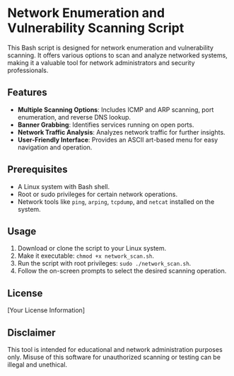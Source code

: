 
# Network Enumeration and Vulnerability Scanning Script

This Bash script is designed for network enumeration and vulnerability scanning. It offers various options to scan and analyze networked systems, making it a valuable tool for network administrators and security professionals.

## Features

- **Multiple Scanning Options**: Includes ICMP and ARP scanning, port enumeration, and reverse DNS lookup.
- **Banner Grabbing**: Identifies services running on open ports.
- **Network Traffic Analysis**: Analyzes network traffic for further insights.
- **User-Friendly Interface**: Provides an ASCII art-based menu for easy navigation and operation.

## Prerequisites

- A Linux system with Bash shell.
- Root or sudo privileges for certain network operations.
- Network tools like `ping`, `arping`, `tcpdump`, and `netcat` installed on the system.

## Usage

1. Download or clone the script to your Linux system.
2. Make it executable: `chmod +x network_scan.sh`.
3. Run the script with root privileges: `sudo ./network_scan.sh`.
4. Follow the on-screen prompts to select the desired scanning operation.

## License

[Your License Information]

## Disclaimer

This tool is intended for educational and network administration purposes only. Misuse of this software for unauthorized scanning or testing can be illegal and unethical.
